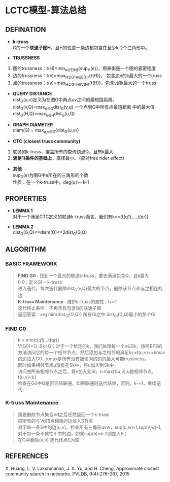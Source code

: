 # LCTC模型-算法总结

## DEFINATION

* **k-truss**
<br> G的一个**联通子图H**，且H的任意一条边都包含在至少k-2个三角形中。

* **TRUSSNESS**
1) 图的trussness：t(H)=min<sub>e∈E(H)</sub>{sup<sub>H</sub>(e)}，用来衡量一个图的紧密程度
2) 边的trussness：t(e)=max<sub>H⊆G^e∈E(H)</sub>{t(H)}， 包含边e的k最大的一个truss
3) 点的trussness：t(v)=max<sub>H⊆G^v∈V(H)</sub>{t(H)}，包含v的k最大的一个truss

* **QUERY DISTANCE**
<br>dist<sub>G</sub>(u,v)定义为在图G中两点uv之间的最短路距离。
<br>dist<sub>G</sub>(v,Q)=max<sub>q∈Q</sub>dist<sub>G</sub>(v,q) 一个点到Q中所有点最短距离 中的最大值
<br>dist<sub>G</sub>(H,Q)=max<sub>u∈H</sub>dist<sub>G</sub>(u,Q)

* **GRAPH DIAMETER**
<br>diam(G) = max<sub>u,v∈G</sub>{dist<sub>G</sub>(u,v)}

* **CTC (closest truss community)**

1) 联通的k-truss，覆盖所有的查询顶点Q，且有k最大
2) **满足1)条件的基础上**，直径最小。（应对free rider effect)


* **其他**
<br> sup<sub>G</sub>(e)为图G中e所在的三角形的个数
<br> 性质：在一个k-truss中，deg(u)>=k-1

## PROPERTIES
* **LEMMA 1**
<br> 对于一个满足CTC定义的联通k-truss而言，我们有k<={t(q1),...,t(qr)}

* **LEMMA 2**
<br>dist<sub>G</sub>(G,Q)<=diam(G)<=2dist<sub>G</sub>(G,Q)


## ALGORITHM
### BASIC FRAMEWORK
> **FIND G0** : 找到一个最大的联通k-truss，要去满足包含Q，且k最大
> <br>l=0 ; 定义Gl = k-truss
> <br>进入迭代，每次迭代删除dist<sub>G</sub>(v,Q)最大的节点，删除该节点和与之相连的边
> <br>**K-truss Maintenance** : 维护k-truss的属性 ; l+=1
> <br>迭代终止条件：不再含有包含Q的联通子图
> <br>返回答案：arg min{dist<sub>Gl</sub>(G,Q)} 所有Gl之中 dist<sub>Gl</sub>(G,Q)最小的那个Gl

### FIND G0
> k = min{t(q1)...t(qr)}
> <br> V(G0)={} ,Sk=Q；对于一个给定的k，我们处理每一个v∈Sk，按照BFS的方法访问它的每一个相邻节点，然后添加与之相邻的满足k<=t(u,v)<=kmax的边进入G0，kmax是所有没有被访问的边的最大可能trussness。
> <br> 同时如果相邻节点u没有在Sk中，将u加入到Sk中。
> <br> 访问完所有相邻节点之后，将v加入到Sl，l=max{t(u,v),u是相邻节点，t(u,v)<k}
> <br> 检查在G0中Q是否已经联通，如果联通则迭代结束，否则，k-=1，继续迭代;

### K-truss Maintenance
> 需要删除节点集合Vd之后任然返回一个k-truss
> <br> 把所有的与Vd顶点相连的边放入S节点
> <br> 对于每一条S中的边(u,v)，检查所有三角形uvw，sup(u,w)-1,sup(v,w)-1;对于每一条不属性S
中的边，如果sup(e)<k-2则加入S；
> <br> 在G中删除(u,v) 迭代终点S为空

## REFERENCES
 X. Huang, L. V. Lakshmanan, J. X. Yu, and H. Cheng. Approximate closest
community search in networks. PVLDB, 9(4):276–287, 2015